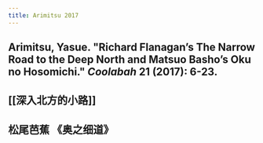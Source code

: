 ```yaml
---
title: Arimitsu 2017
---
```


## Arimitsu, Yasue. "Richard Flanagan’s The Narrow Road to the Deep North and Matsuo Basho’s Oku no Hosomichi." _Coolabah_ 21 (2017): 6-23.
## [[深入北方的小路]]
## 松尾芭蕉 《奥之细道》
